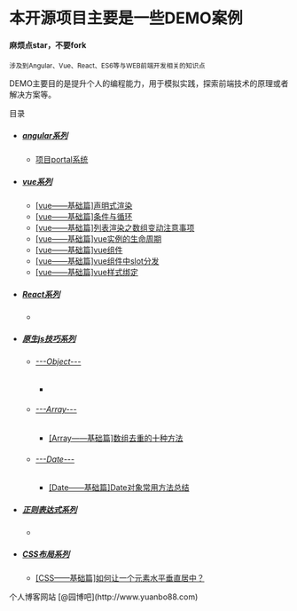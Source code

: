 <h1>本开源项目主要是一些DEMO案例</h1>
<h4>麻烦点star，不要fork</h4>
<small>涉及到Angular、Vue、React、ES6等与WEB前端开发相关的知识点</small>
<p>DEMO主要目的是提升个人的编程能力，用于模拟实践，探索前端技术的原理或者解决方案等。</p>

<p>目录</p>
<ul>
	<li>
		<h5><a href="https://github.com/bobo88/DEMO/tree/master/angular">angular系列</a></h5>
		<ul>
			<li><a href="https://github.com/bobo88/DEMO/tree/master/angular/1">项目portal系统</a></li>
		</ul>
	</li>
	<li>
		<h5><a href="https://github.com/bobo88/DEMO/tree/master/vue/vueBasic">vue系列</a></h5>
		<ul>
			<li><a href="https://github.com/bobo88/DEMO/blob/master/vue/vueBasic/0.vue.html">[vue——基础篇]声明式渲染</a></li>
			<li><a href="https://github.com/bobo88/DEMO/blob/master/vue/vueBasic/1.vue.html">[vue——基础篇]条件与循环</a></li>
			<li><a href="https://github.com/bobo88/DEMO/blob/master/vue/vueBasic/2.vue.html">[vue——基础篇]列表渲染之数组变动注意事项</a></li>
			<li><a href="https://github.com/bobo88/DEMO/blob/master/vue/vueBasic/3.vue.html">[vue——基础篇]vue实例的生命周期</a></li>
			<li><a href="https://github.com/bobo88/DEMO/blob/master/vue/vueBasic/4.vue.html">[vue——基础篇]vue组件</a></li>
			<li><a href="https://github.com/bobo88/DEMO/blob/master/vue/vueBasic/5.vue.html">[vue——基础篇]vue组件中slot分发</a></li>
			<li><a href="https://github.com/bobo88/DEMO/blob/master/vue/vueBasic/6.vue.html">[vue——基础篇]vue样式绑定</a></li>
		</ul>
	</li>
	<li>
		<h5><a href="javascript:;">React系列</a></h5>
		<ul>
			<li></li>
		</ul>
	</li>
	<li>
		<h5><a href="https://github.com/bobo88/DEMO/tree/master/JS">原生js技巧系列</a></h5>
		<ul>
			<li>
				<h6><a href="">---Object---</a></h6>
				<ul>
					<li><a href=""></a></li>
				</ul>
			</li>
			<li>
				<h6><a href="https://github.com/bobo88/DEMO/tree/master/JS/Array">---Array---</a></h6>
				<ul>
					<li><a href="https://github.com/bobo88/DEMO/blob/master/JS/Array/array-1.html">[Array——基础篇]数组去重的十种方法</a></li>
				</ul>
			</li>
			<li>
				<h6><a href="https://github.com/bobo88/DEMO/tree/master/JS/Date">---Date---</a></h6>
				<ul>
					<li><a href="https://github.com/bobo88/DEMO/blob/master/JS/Date/date-1.html">[Date——基础篇]Date对象常用方法总结</a></li>
				</ul>
			</li>
		</ul>
	</li>
	<li>
		<h5><a href="javascript:;">正则表达式系列</a></h5>
		<ul>
			<li></li>
		</ul>
	</li>
	<li>
		<h5><a href="https://github.com/bobo88/DEMO/tree/master/CSS">CSS布局系列</a></h5>
		<ul>
			<li><a href="https://github.com/bobo88/DEMO/blob/master/CSS/css-1.html">[CSS——基础篇]如何让一个元素水平垂直居中？</a></li>
		</ul>
	</li>
</ul>

<p>个人博客网站 [@园博吧](http://www.yuanbo88.com)</p>



